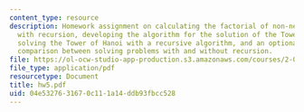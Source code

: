 ```yaml
---
content_type: resource
description: Homework assignment on calculating the factorial of non-negative integer
  with recursion, developing the algorithm for the solution of the Tower of Hanoi,
  solving the Tower of Hanoi with a recursive algorithm, and an optional problem on
  comparison between solving problems with and without recursion.
file: https://ol-ocw-studio-app-production.s3.amazonaws.com/courses/2-003j-dynamics-and-control-i-fall-2007/04e5327631670c111a14ddb93fbcc528_hw5.pdf
file_type: application/pdf
resourcetype: Document
title: hw5.pdf
uid: 04e53276-3167-0c11-1a14-ddb93fbcc528
---
```

